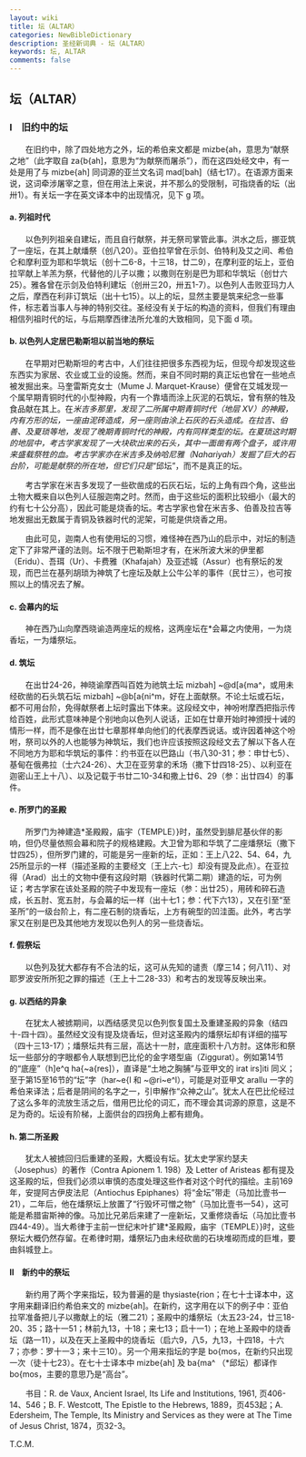 ```yaml
---
layout: wiki
title: 坛（ALTAR）
categories: NewBibleDictionary
description: 圣经新词典 - 坛（ALTAR）
keywords: 坛, ALTAR
comments: false
---
```


## 坛（ALTAR）

### Ⅰ　旧约中的坛

　　在旧约中，除了四处地方之外，坛的希伯来文都是 mizbe{ah，意思为“献祭之地”（此字取自 za{b{ah]，意思为“为献祭而屠杀”），而在这四处经文中，有一处是用了与 mizbe{ah] 同词源的亚兰文名词 mad[bah]（结七17）。在语源方面来说，这词牵涉屠宰之意，但在用法上来说，并不那么的受限制，可指烧香的坛（出卅1）。有关坛一字在英文译本中的出现情况，见下 g 项。

#### a. 列祖时代

　　以色列列祖亲自建坛，而且自行献祭，并无祭司掌管此事。洪水之后，挪亚筑了一座坛，在其上献燔祭（创八20）。亚伯拉罕曾在示剑、伯特利及艾之间、希伯仑和摩利亚为耶和华筑坛（创十二6-8，十三18，廿二9），在摩利亚的坛上，亚伯拉罕献上羊羔为祭，代替他的儿子以撒；以撒则在别是巴为耶和华筑坛（创廿六25）。雅各曾在示剑及伯特利建坛（创卅三20，卅五1-7）。以色列人击败亚玛力人之后，摩西在利非订筑坛（出十七15）。以上的坛，显然主要是筑来纪念一些事件，标志着当事人与神的特别交往。圣经没有关于坛的构造的资料，但我们有理由相信列祖时代的坛，与后期摩西律法所允准的大致相同，见下面 d 项。

#### b. 以色列人定居巴勒斯坦以前当地的祭坛

　　在早期对巴勒斯坦的考古中，人们往往把很多东西视为坛，但现今却发现这些东西实为家居、农业或工业的设施。然而，来自不同时期的真正坛也曾在一些地点被发掘出来。马奎雷斯克女士（Mume J. Marquet-Krause）便曾在艾城发现一个属早期青铜时代的小型神殿，内有一个靠墙而涂上灰泥的石筑坛，曾有祭的牲及食品献在其上。在*米吉多那里，发现了二所属中期青铜时代（地层 XV）的神殿，内有方形的坛，一座由泥砖造成，另一座则由涂上石灰的石头造成。在拉吉、伯善、及夏琐等地，发现了晚期青铜时代的神殿，内有同样类型的坛。在夏琐这时期的地层中，考古学家发现了一大块砍出来的石头，其中一面凿有两个盘子，或许用来盛载祭牲的血。考古学家亦在米吉多及纳哈尼雅（Nahariyah）发掘了巨大的石台阶，可能是献祭的所在地，但它们只是*“邱坛”，而不是真正的坛。

　　考古学家在米吉多发现了一些砍凿成的石灰石坛，坛的上角有四个角，这些出土物大概来自以色列人征服迦南之时。然而，由于这些坛的面积比较细小（最大的约有七十公分高），因此可能是烧香的坛。考古学家也曾在米吉多、伯善及拉吉等地发掘出无数属于青铜及铁器时代的泥架，可能是供烧香之用。

　　由此可见，迦南人也有使用坛的习惯，难怪神在西乃山的启示中，对坛的制造定下了非常严谨的法则。坛不限于巴勒斯坦才有，在米所波大米的伊里都（Eridu）、吾珥（Ur）、卡费雅（Khafajah）及亚述城（Assur）也有祭坛的发现，而巴兰在基列胡琐为神筑了七座坛及献上公牛公羊的事件（民廿三），也可按照以上的情况去了解。

#### c. 会幕内的坛

　　神在西乃山向摩西晓谕造两座坛的规格，这两座坛在*会幕之内使用，一为烧香坛，一为燔祭坛。

#### d. 筑坛

　　在出廿24-26，神晓谕摩西叫百姓为祂筑土坛 mizbah] ~@d[a{ma^，或用未经砍凿的石头筑石坛 mizbah] ~@b[a{ni^m，好在上面献祭。不论土坛或石坛，都不可用台阶，免得献祭者上坛时露出下体来。这段经文中，神吩咐摩西把指示传给百姓，此形式意味神是个别地向以色列人说话，正如在廿章开始时神颁授十诫的情形一样，而不是像在出廿七章那样单向他们的代表摩西说话。或许因着神这个吩咐，祭司以外的人也能够为神筑坛，我们也许应该按照这段经文去了解以下各人在不同地方为耶和华筑坛的事件：约书亚在以巴路山（书八30-31；参：申廿七5）、基甸在俄弗拉（士六24-26）、大卫在亚劳拿的禾场（撒下廿四18-25）、以利亚在迦密山王上十八）、以及记载于书廿二10-34和撒上廿6、29（参：出廿四4）的事件。

#### e. 所罗门的圣殿

　　所罗门为神建造*圣殿殿，庙宇（TEMPLE）}时，虽然受到腓尼基伙伴的影响，但仍尽量依照会幕和院子的规格建殿。大卫曾为耶和华筑了二座燔祭坛（撒下廿四25），但所罗门建的，可能是另一座新的坛，正如：王上八22、54、64，九25所显示的一样（描述圣殿的主要经文〔王上六-七〕却没有提及此点）。在亚拉得（Arad）出土的文物中便有这段时期（铁器时代第二期）建造的坛，可为例证；考古学家在该处圣殿的院子中发现有一座坛（参：出廿25），用砖和碎石造成，长五肘、宽五肘，与会幕的坛一样（出十七1；参：代下六13），又在引至“至圣所”的一级台阶上，有二座石制的烧香坛，上方有碗型的凹洼面。此外，考古学家又在别是巴及其他地方发现以色列人的另一些烧香坛。

#### f. 假祭坛

　　以色列及犹大都存有不合法的坛，这可从先知的谴责（摩三14；何八11）、对耶罗波安所所犯之罪的描述（王上十二28-33）和考古的发现等反映出来。

#### g. 以西结的异象

　　在犹太人被掳期间，以西结感灵见以色列恢复国土及重建圣殿的异象（结四十-四十四）。虽然经文没有提及烧香坛，但对这圣殿内的燔祭坛却有详细的描写（四十三13-17）；燔祭坛共有三层，高达十一肘，底座面积十八方肘。这体形和祭坛一些部分的字眼都令人联想到巴比伦的金字塔型庙（Ziggurat）。例如第14节的“底座”（h]e^q ha{~a{res]），直译是“土地之胸脯”与亚甲文的 irat irs]iti 同义；至于第15至16节的“坛”字（har~e{l 和 ~@ri~e^l），可能是对亚甲文 arallu 一字的希伯来译法；后者是阴间的名字之一，引申解作“众神之山”。犹太人在巴比伦经过了这么多年的流放生活之后，借用巴比伦的词汇，而不理会其词源的原意，这是不足为奇的。坛设有阶梯，上面供台的四拐角上都有翅角。

#### h. 第二所圣殿

　　犹太人被掳回归后重建的圣殿，大概设有坛。犹太史学家约瑟夫（Josephus）的著作（Contra Apionem 1. 198）及 Letter of Aristeas 都有提及这圣殿的坛，但我们必须以审慎的态度处理这些作者对这个时代的描绘。主前169年，安提阿古伊皮法尼（Antiochus Epiphanes）将“金坛”带走（马加比壹书一21），二年后，他在燔祭坛上放置了“行毁坏可憎之物”（马加比壹书一54），这可能是希腊宙斯神的像。马加比兄弟后来建了一座新坛，又重修烧香坛（马加比壹书四44-49）。当大希律于主前一世纪末叶扩建*圣殿殿，庙宇（TEMPLE）}时，这些祭坛大概仍然存留。在希律时期，燔祭坛乃由未经砍凿的石块堆砌而成的巨堆，要由斜城登上。

#### Ⅱ　新约中的祭坛

　　新约用了两个字来指坛，较为普遍的是 thysiaste{rion；在七十士译本中，这字用来翻译旧约希伯来文的 mizbe{ah]。在新约，这字用在以下的例子中：亚伯拉罕准备把儿子以撒献上的坛（雅二21）；圣殿中的燔祭坛（太五23-24，廿三18-20、35；路十一51；林前九13，十18；来七13；启十一1）；在地上圣殿中的烧香坛（路一11），以及在天上圣殿中的烧香坛（启六9，八5，九13，十四18，十六7；亦参：罗十一3；来十三10）。另一个用来指坛的字是 bo{mos，在新约只出现一次（徒十七23）。在七十士译本中 mizbe{ah] 及 ba{ma^ （*邱坛）都译作 bo{mos，主要的意思乃是“高台”。

　　书目：R. de Vaux, Ancient Israel, Its Life and Institutions, 1961, 页406-14、546；B. F. Westcott, The Epistle to the Hebrews, 1889，页453起；A. Edersheim, The Temple, Its Ministry and Services as they were at The Time of Jesus Christ, 1874，页32-3。

T.C.M.
